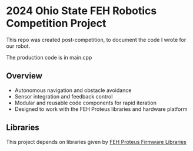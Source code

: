 # 2024 Ohio State FEH Robotics Competition Project

This repo was created post-competition, to document the code I wrote for our robot.

The production code is in main.cpp

## Overview

- Autonomous navigation and obstacle avoidance  
- Sensor integration and feedback control  
- Modular and reusable code components for rapid iteration  
- Designed to work with the FEH Proteus libraries and hardware platform  

## Libraries

This project depends on libraries given by [FEH Proteus Firmware Libraries](https://github.com/1282-01-blue-shells/fehproteusfirmware)

